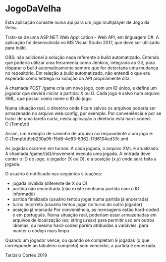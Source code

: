# JogoDaVelha

Esta aplicação consiste numa api para um jogo multiplayer de Jogo da Velha.

Trata-se de uma ASP.NET Web Application - Web API, em linguagem C#.
A aplicação foi desenvolvida no MS Visual Studio 2017, que deve ser utilizado para build.

OBS: não adicionei à solução nada referente a build automatizado.
Entendo que poderia utilizar uma ferramenta como Jenkins, integrada ao Git, para disparar o build automaticamente sempre que for detectada uma mudança no repositório.
Em relação a build automatizado, não entendi o que era esperado como entrega na solução da API propriamente dita.


A chamada POST /game cria um novo jogo, com um ID único, e define um jogador que deverá iniciar a partida: X ou O.
Cada jogo é salvo num arquivo XML, que possui como nome o ID do jogo.

Numa situação real, o diretório onde ficam salvos os arquivos poderia ser armazenado no arquivo web.config, por exemplo.
Por conveniência e por se tratar de uma tarefa curta, nesta aplicação o diretório está hard-coded: C:\Temp\dti

Assim, um exemplo de caminho de arquivo correspondente a um jogo é:
C:\Temp\dti\cb230a95-15d8-4d83-8362-f7d6104cd37c.xml

As jogadas ocorrem em turnos. A cada jogada, o arquivo XML é atualizado.
A chamada /game/{id}/movement executa uma jogada.
A entrada deve conter o ID do jogo, o jogador (X ou O), e a posição (x,y) onde será feita a jogada.

O usuário é notificado nas seguintes situações:
- jogada inválida (diferente de X ou O)
- partida não encontrada (não existe nenhuma partida com o ID informado)
- partida finalizada (usuário tentou jogar numa partida já encerrada)
- turno incorreto (usuário tentou jogar no turno do outro jogador)
- posição já marcada
Por conveniência, as mensagens estão hard-coded e em português.
Numa situação real, poderiam estar armazenadas em arquivos de localização (ex: strings.resx) para permitir uso em outros idiomas, ou mesmo hard-coded porém atribuídas a variáveis, para manter o código mais limpo.

Quando um jogador vence, ou quando se completam 9 jogadas (o que corresponde ao tabuleiro completo) sem vencedor, a partida é encerrada.

Tarcisio Cortes
2019